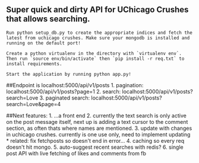## Super quick and dirty API for UChicago Crushes that allows searching. 

	Run python setup_db.py to create the appropriate indices and fetch the latest from uchicago crushes. Make sure your mongodb is installed and running on the default port!

	Create a python virtualenv in the directory with `virtualenv env`. Then run `source env/bin/activate` then `pip install -r req.txt` to install requirements. 

	Start the application by running python app.py!

##Endpoint is localhost:5000/api/v1/posts
	1. pagination: localhost:5000/api/v1/posts?page=1
	2. search: localhost:5000/api/v1/posts?search=Love
	3. paginated search: localhost:5000/api/v1/posts?search=Love&page=4

##Next features:
	1. ...a front end
	2. currently the text search is only active on the post message itself, next up is adding a text cursor to the comment section, as often thats where names are mentioned.
	3. update with changes in uchicago crushes. currently is one use only, need to implement updating
		* related: fix fetchposts so doesn't end in error...
	4. caching so every req doesn't hit mongo. 
	5. auto-suggest recent searches with redis?
	6. single post API with live fetching of likes and comments from fb
